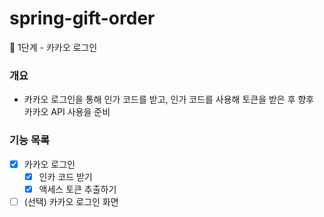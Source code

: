 # spring-gift-order
🚀 1단계 - 카카오 로그인

### 개요
- 카카오 로그인을 통해 인가 코드를 받고, 인가 코드를 사용해 토큰을 받은 후 향후 카카오 API 사용을 준비

### 기능 목록
- [X] 카카오 로그인
  - [X] 인카 코드 받기
  - [X] 액세스 토큰 추출하기
- [ ] (선택) 카카오 로그인 화면
